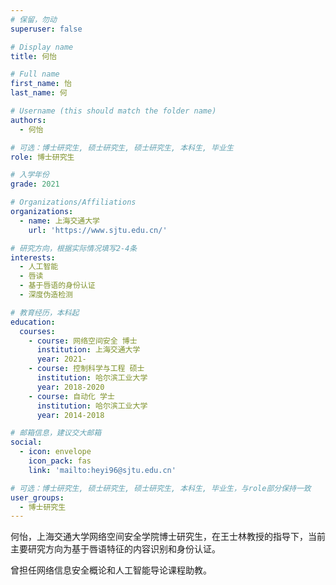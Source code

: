 ```yaml
---
# 保留，勿动
superuser: false

# Display name
title: 何怡

# Full name
first_name: 怡
last_name: 何

# Username (this should match the folder name)
authors:
  - 何怡

# 可选：博士研究生, 硕士研究生, 硕士研究生, 本科生, 毕业生
role: 博士研究生

# 入学年份
grade: 2021

# Organizations/Affiliations
organizations:
  - name: 上海交通大学
    url: 'https://www.sjtu.edu.cn/'

# 研究方向，根据实际情况填写2-4条
interests:
  - 人工智能
  - 唇读
  - 基于唇语的身份认证
  - 深度伪造检测

# 教育经历，本科起
education:
  courses:
    - course: 网络空间安全 博士
      institution: 上海交通大学
      year: 2021-
    - course: 控制科学与工程 硕士
      institution: 哈尔滨工业大学
      year: 2018-2020
    - course: 自动化 学士
      institution: 哈尔滨工业大学
      year: 2014-2018

# 邮箱信息，建议交大邮箱
social:
  - icon: envelope
    icon_pack: fas
    link: 'mailto:heyi96@sjtu.edu.cn'

# 可选：博士研究生, 硕士研究生, 硕士研究生, 本科生, 毕业生，与role部分保持一致
user_groups:
  - 博士研究生
---
```


何怡，上海交通大学网络空间安全学院博士研究生，在王士林教授的指导下，当前主要研究方向为基于唇语特征的内容识别和身份认证。

曾担任网络信息安全概论和人工智能导论课程助教。

